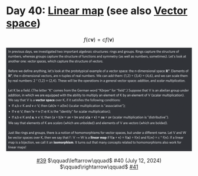 # Day 40: [Linear map](https://en.wikipedia.org/wiki/Linear_map) (see also [Vector space](https://en.wikipedia.org/wiki/Vector_space))

$$f(c\mathbf v)=cf(\mathbf v)$$

<picture><img alt="Day 40" src="0040.png"></picture>

<center><a href="0039.html">#39</a> $\qquad\leftarrow\qquad$ #40 (July 12, 2024) $\qquad\rightarrow\qquad$ <a href="0041.html">#41</a></center>